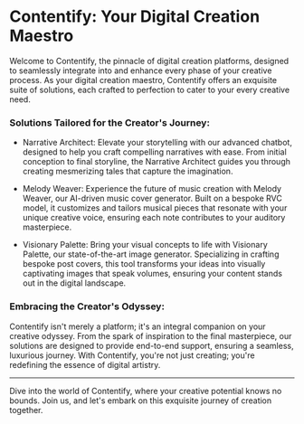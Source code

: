 Contentify: Your Digital Creation Maestro
=========================================

Welcome to Contentify, the pinnacle of digital creation platforms, designed to seamlessly integrate into and enhance every phase of your creative process. As your digital creation maestro, Contentify offers an exquisite suite of solutions, each crafted to perfection to cater to your every creative need.

### Solutions Tailored for the Creator's Journey:

-   Narrative Architect: Elevate your storytelling with our advanced chatbot, designed to help you craft compelling narratives with ease. From initial conception to final storyline, the Narrative Architect guides you through creating mesmerizing tales that capture the imagination.

-   Melody Weaver: Experience the future of music creation with Melody Weaver, our AI-driven music cover generator. Built on a bespoke RVC model, it customizes and tailors musical pieces that resonate with your unique creative voice, ensuring each note contributes to your auditory masterpiece.

-   Visionary Palette: Bring your visual concepts to life with Visionary Palette, our state-of-the-art image generator. Specializing in crafting bespoke post covers, this tool transforms your ideas into visually captivating images that speak volumes, ensuring your content stands out in the digital landscape.

### Embracing the Creator's Odyssey:

Contentify isn't merely a platform; it's an integral companion on your creative odyssey. From the spark of inspiration to the final masterpiece, our solutions are designed to provide end-to-end support, ensuring a seamless, luxurious journey. With Contentify, you're not just creating; you're redefining the essence of digital artistry.

* * * * *

Dive into the world of Contentify, where your creative potential knows no bounds. Join us, and let's embark on this exquisite journey of creation together.
